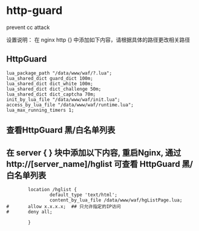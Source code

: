http-guard
==========

prevent cc attack

设置说明：
在 nginx http {}  中添加如下内容，请根据具体的路径更改相关路径

## HttpGuard
```
lua_package_path "/data/www/waf/?.lua";
lua_shared_dict guard_dict 100m;
lua_shared_dict dict_white 100m;
lua_shared_dict dict_challenge 50m;
lua_shared_dict dict_captcha 70m;
init_by_lua_file "/data/www/waf/init.lua";
access_by_lua_file "/data/www/waf/runtime.lua";
lua_max_running_timers 1;
```


## 查看HttpGuard 黑/白名单列表
## 在 server { } 块中添加以下内容, 重启Nginx, 通过 http://[server_name]/hglist   可查看 HttpGuard 黑/白名单列表
```
        location /hglist {
                default_type 'text/html';
                content_by_lua_file /data/www/waf/hgListPage.lua;
#		allow x.x.x.x;  ## 只允许指定的IP访问
#		deny all;

        }
```
